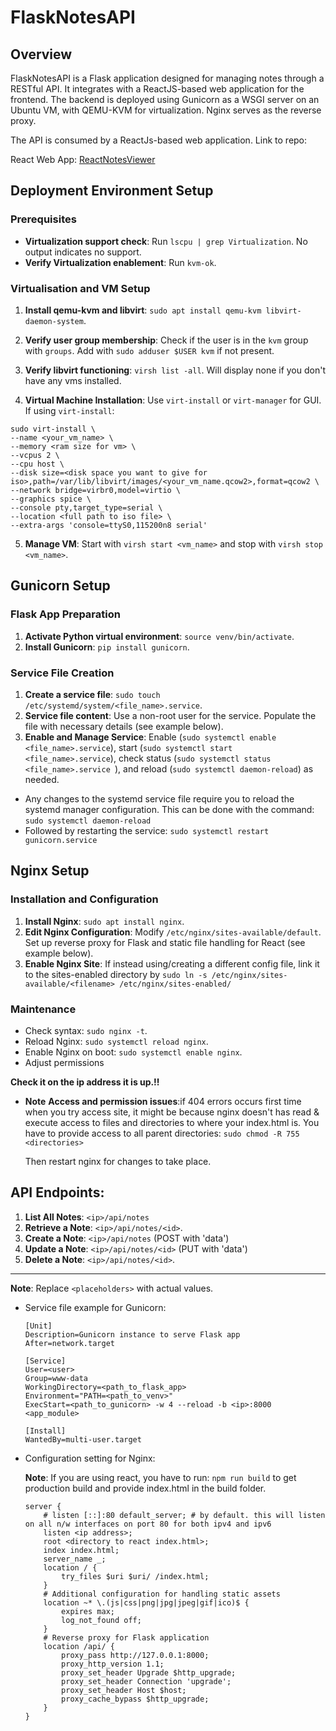 # FlaskNotesAPI

## Overview
FlaskNotesAPI is a Flask application designed for managing notes through a RESTful API. It integrates with a ReactJS-based web application for the frontend. The backend is deployed using Gunicorn as a WSGI server on an Ubuntu VM, with QEMU-KVM for virtualization. Nginx serves as the reverse proxy.

The API is consumed by a ReactJs-based web application. Link to repo:

React Web App: [ReactNotesViewer](https://github.com/sroshanahmad/ReactNotesViewer)


## Deployment Environment Setup


### Prerequisites
- **Virtualization support check**: Run `lscpu | grep Virtualization`. No output indicates no support.
- **Verify Virtualization enablement**: Run `kvm-ok`.

### Virtualisation and VM Setup

1. **Install qemu-kvm and libvirt**: `sudo apt install qemu-kvm libvirt-daemon-system`.

2. **Verify user group membership**: Check if the user is in the `kvm` group with `groups`. Add with `sudo adduser $USER kvm` if not present.

3. **Verify libvirt functioning**: `virsh list -all`. Will display none if you don't have any vms installed.

4. **Virtual Machine Installation**: Use `virt-install` or `virt-manager` for GUI.
If using `virt-install`:
```
sudo virt-install \ 
--name <your_vm_name> \
--memory <ram size for vm> \
--vcpus 2 \
--cpu host \
--disk size=<disk space you want to give for iso>,path=/var/lib/libvirt/images/<your_vm_name.qcow2>,format=qcow2 \
--network bridge=virbr0,model=virtio \
--graphics spice \
--console pty,target_type=serial \
--location <full path to iso file> \
--extra-args 'console=ttyS0,115200n8 serial'
```
5. **Manage VM**: Start with `virsh start <vm_name>` and stop with `virsh stop <vm_name>`.

  
## Gunicorn Setup

### Flask App Preparation
1. **Activate Python virtual environment**: `source venv/bin/activate`.
2. **Install Gunicorn**: `pip install gunicorn`.

### Service File Creation
1. **Create a service file**: `sudo touch /etc/systemd/system/<file_name>.service`.
2. **Service file content**: Use a non-root user for the service. Populate the file with necessary details (see example below).
3. **Enable and Manage Service**: Enable (`sudo systemctl enable <file_name>.service`), start (`sudo systemctl start <file_name>.service`), check status (`sudo systemctl status <file_name>.service `), and reload (`sudo systemctl daemon-reload`) as needed.

- Any changes to the systemd service file require you to reload the systemd manager configuration. This can be done with the command: `sudo systemctl daemon-reload`
- Followed by restarting the service: `sudo systemctl restart gunicorn.service`



## Nginx Setup

### Installation and Configuration
1. **Install Nginx**: `sudo apt install nginx`.
2. **Edit Nginx Configuration**: Modify `/etc/nginx/sites-available/default`. Set up reverse proxy for Flask and static file handling for React (see example below).
3. **Enable Nginx Site**: If instead using/creating a different config file, link it to the sites-enabled directory by `sudo ln -s /etc/nginx/sites-available/<filename> /etc/nginx/sites-enabled/`
### Maintenance
- Check syntax: `sudo nginx -t`.
- Reload Nginx: `sudo systemctl reload nginx`.
- Enable Nginx on boot: `sudo systemctl enable nginx`.
-  Adjust permissions 


**Check it on the ip address it is up.!!**

- **Note**
**Access and permission issues**:if 404 errors occurs first time when you try access site, it might be because nginx doesn't has read & execute access to files and directories to where your index.html is. You have to provide access to all parent directories:
`sudo chmod -R 755 <directories>` 

    Then restart nginx for changes to take place.

## API Endpoints:

1. **List All Notes**: `<ip>/api/notes`
2. **Retrieve a Note**: `<ip>/api/notes/<id>`.
3. **Create a Note**: `<ip>/api/notes` (POST with 'data')
4. **Update a Note**: `<ip>/api/notes/<id>` (PUT with 'data')
5. **Delete a Note**: `<ip>/api/notes/<id>`.

---
**Note**: Replace `<placeholders>` with actual values.

- Service file example for Gunicorn:
    ```
    [Unit]
    Description=Gunicorn instance to serve Flask app
    After=network.target

    [Service]
    User=<user>
    Group=www-data
    WorkingDirectory=<path_to_flask_app>
    Environment="PATH=<path_to_venv>"
    ExecStart=<path_to_gunicorn> -w 4 --reload -b <ip>:8000 <app_module>

    [Install]
    WantedBy=multi-user.target
    ```
- Configuration setting for Nginx:

    **Note**: If you are using react, you have to run:
    `npm run build`  to get production build and provide index.html in the build folder.

    ```
    server {
        # listen [::]:80 default_server; # by default. this will listen on all n/w interfaces on port 80 for both ipv4 and ipv6 
        listen <ip address>;
        root <directory to react index.html>;
        index index.html;
        server_name _;
        location / {
            try_files $uri $uri/ /index.html;
        }
        # Additional configuration for handling static assets
        location ~* \.(js|css|png|jpg|jpeg|gif|ico)$ {
            expires max;
            log_not_found off;
        }
        # Reverse proxy for Flask application
        location /api/ {
            proxy_pass http://127.0.0.1:8000;
            proxy_http_version 1.1;
            proxy_set_header Upgrade $http_upgrade;
            proxy_set_header Connection 'upgrade';
            proxy_set_header Host $host;
            proxy_cache_bypass $http_upgrade;
        }
    }
    ```
